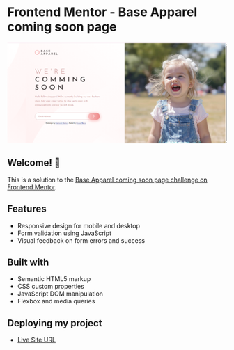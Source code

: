 # Frontend Mentor - Base Apparel coming soon page

![Design preview](./images/desktop-preview.png)

## Welcome! 👋

This is a solution to the [Base Apparel coming soon page challenge on Frontend Mentor](https://www.frontendmentor.io/challenges).

## Features

- Responsive design for mobile and desktop
- Form validation using JavaScript
- Visual feedback on form errors and success

## Built with

- Semantic HTML5 markup
- CSS custom properties
- JavaScript DOM manipulation
- Flexbox and media queries

## Deploying my project

- [Live Site URL](https://base-apparel-coming-soon-page-sand.vercel.app/)
